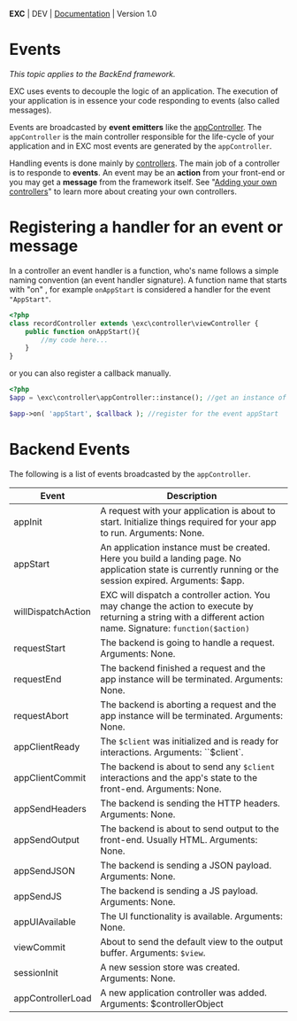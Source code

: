 **EXC** | DEV | [Documentation](./doc_index.md) | Version 1.0<BR>

# Events #
*This topic applies to the BackEnd framework.*

EXC uses events to decouple the logic of an application. The execution of your application is in essence your code responding to events (also called messages).

Events are broadcasted by **event emitters** like the [appController](./doc_server_controllers.md). The `appController` is the main controller responsible for the life-cycle of your application and in EXC most events are generated by the `appController`.

Handling events is done mainly by [controllers](./doc_server_controllers.md). The main job of a controller is to responde to **events**. An event may be an **action** from your front-end or you may get a **message** from the framework itself. See "[Adding your own controllers](./doc_server_controllers.md)" to learn more about creating your own controllers.


# Registering a handler for an event or message #

In a controller an event handler is a function, who's name follows a simple naming convention (an event handler signature). A function name that starts with "on" , for example `onAppStart` is considered a handler for the event `"AppStart"`.
```php
<?php
class recordController extends \exc\controller\viewController {
	public function onAppStart(){
		//my code here...
	}
}
```

or you can also register a callback manually.
```php
<?php
$app = \exc\controller\appController::instance(); //get an instance of the app controller

$app->on( 'appStart', $callback ); //register for the event appStart
```

# Backend Events #

The following is a list of events broadcasted by the `appController`.

| Event | Description |
| -- | -- |
| appInit | A request with your application is about to start. Initialize things required for your app to run. Arguments: None. |
| appStart | An application instance must be created. Here you build a landing page. No application state is currently running or the session expired. Arguments: $app. |
| willDispatchAction | EXC will dispatch a controller action. You may change the action to execute by returning a string with a different action name. Signature: `function($action)` |
| requestStart | The backend is going to handle a request. Arguments: None. |
| requestEnd | The backend finished a request and the app instance will be terminated. Arguments: None. |
| requestAbort | The backend is aborting a request and the app instance will be terminated. Arguments: None. |
| appClientReady | The `$client` was initialized and is ready for interactions. Arguments: ``$client`. |
| appClientCommit | The backend is about to send any `$client` interactions and the app's state to the front-end. Arguments: None. |
| appSendHeaders | The backend is sending the HTTP headers. Arguments: None. |
| appSendOutput | The backend is about to send output to the front-end. Usually HTML. Arguments: None. |
| appSendJSON | The backend is sending a JSON payload. Arguments: None. |
| appSendJS | The backend is sending a JS payload. Arguments: None. |
| appUIAvailable | The UI functionality is available.  Arguments: None. |
| viewCommit | About to send the default view to the output buffer. Arguments: `$view`. |
| sessionInit | A new session store was created. Arguments: None. |
| appControllerLoad | A new application controller was added. Arguments: $controllerObject |

